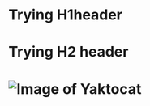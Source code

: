 # Trying H1header
#   Trying H2 header
#    ![Image of Yaktocat](https://octodex.github.com/images/yaktocat.png)
